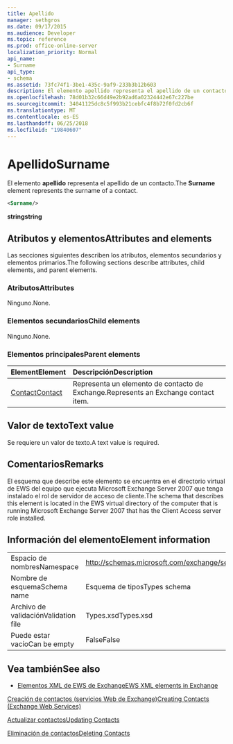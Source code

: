 ```yaml
---
title: Apellido
manager: sethgros
ms.date: 09/17/2015
ms.audience: Developer
ms.topic: reference
ms.prod: office-online-server
localization_priority: Normal
api_name:
- Surname
api_type:
- schema
ms.assetid: 73fc74f1-3be1-435c-9af9-233b3b12b603
description: El elemento apellido representa el apellido de un contacto.
ms.openlocfilehash: 78d01b32c66d49e2b92ad6a02324442e67c227be
ms.sourcegitcommit: 34041125dc8c5f993b21cebfc4f8b72f0fd2cb6f
ms.translationtype: MT
ms.contentlocale: es-ES
ms.lasthandoff: 06/25/2018
ms.locfileid: "19840607"
---
```

# <a name="surname"></a><span data-ttu-id="00fc7-103">Apellido</span><span class="sxs-lookup"><span data-stu-id="00fc7-103">Surname</span></span>

<span data-ttu-id="00fc7-104">El elemento **apellido** representa el apellido de un contacto.</span><span class="sxs-lookup"><span data-stu-id="00fc7-104">The **Surname** element represents the surname of a contact.</span></span> 
  
```xml
<Surname/>
```

 <span data-ttu-id="00fc7-105">**string**</span><span class="sxs-lookup"><span data-stu-id="00fc7-105">**string**</span></span>
## <a name="attributes-and-elements"></a><span data-ttu-id="00fc7-106">Atributos y elementos</span><span class="sxs-lookup"><span data-stu-id="00fc7-106">Attributes and elements</span></span>

<span data-ttu-id="00fc7-107">Las secciones siguientes describen los atributos, elementos secundarios y elementos primarios.</span><span class="sxs-lookup"><span data-stu-id="00fc7-107">The following sections describe attributes, child elements, and parent elements.</span></span>
  
### <a name="attributes"></a><span data-ttu-id="00fc7-108">Atributos</span><span class="sxs-lookup"><span data-stu-id="00fc7-108">Attributes</span></span>

<span data-ttu-id="00fc7-109">Ninguno.</span><span class="sxs-lookup"><span data-stu-id="00fc7-109">None.</span></span>
  
### <a name="child-elements"></a><span data-ttu-id="00fc7-110">Elementos secundarios</span><span class="sxs-lookup"><span data-stu-id="00fc7-110">Child elements</span></span>

<span data-ttu-id="00fc7-111">Ninguno.</span><span class="sxs-lookup"><span data-stu-id="00fc7-111">None.</span></span>
  
### <a name="parent-elements"></a><span data-ttu-id="00fc7-112">Elementos principales</span><span class="sxs-lookup"><span data-stu-id="00fc7-112">Parent elements</span></span>

|<span data-ttu-id="00fc7-113">**Element**</span><span class="sxs-lookup"><span data-stu-id="00fc7-113">**Element**</span></span>|<span data-ttu-id="00fc7-114">**Descripción**</span><span class="sxs-lookup"><span data-stu-id="00fc7-114">**Description**</span></span>|
|:-----|:-----|
|[<span data-ttu-id="00fc7-115">Contact</span><span class="sxs-lookup"><span data-stu-id="00fc7-115">Contact</span></span>](contact.md) <br/> |<span data-ttu-id="00fc7-116">Representa un elemento de contacto de Exchange.</span><span class="sxs-lookup"><span data-stu-id="00fc7-116">Represents an Exchange contact item.</span></span>  <br/> |
   
## <a name="text-value"></a><span data-ttu-id="00fc7-117">Valor de texto</span><span class="sxs-lookup"><span data-stu-id="00fc7-117">Text value</span></span>

<span data-ttu-id="00fc7-118">Se requiere un valor de texto.</span><span class="sxs-lookup"><span data-stu-id="00fc7-118">A text value is required.</span></span>
  
## <a name="remarks"></a><span data-ttu-id="00fc7-119">Comentarios</span><span class="sxs-lookup"><span data-stu-id="00fc7-119">Remarks</span></span>

<span data-ttu-id="00fc7-120">El esquema que describe este elemento se encuentra en el directorio virtual de EWS del equipo que ejecuta Microsoft Exchange Server 2007 que tenga instalado el rol de servidor de acceso de cliente.</span><span class="sxs-lookup"><span data-stu-id="00fc7-120">The schema that describes this element is located in the EWS virtual directory of the computer that is running Microsoft Exchange Server 2007 that has the Client Access server role installed.</span></span>
  
## <a name="element-information"></a><span data-ttu-id="00fc7-121">Información del elemento</span><span class="sxs-lookup"><span data-stu-id="00fc7-121">Element information</span></span>

|||
|:-----|:-----|
|<span data-ttu-id="00fc7-122">Espacio de nombres</span><span class="sxs-lookup"><span data-stu-id="00fc7-122">Namespace</span></span>  <br/> |http://schemas.microsoft.com/exchange/services/2006/types  <br/> |
|<span data-ttu-id="00fc7-123">Nombre de esquema</span><span class="sxs-lookup"><span data-stu-id="00fc7-123">Schema name</span></span>  <br/> |<span data-ttu-id="00fc7-124">Esquema de tipos</span><span class="sxs-lookup"><span data-stu-id="00fc7-124">Types schema</span></span>  <br/> |
|<span data-ttu-id="00fc7-125">Archivo de validación</span><span class="sxs-lookup"><span data-stu-id="00fc7-125">Validation file</span></span>  <br/> |<span data-ttu-id="00fc7-126">Types.xsd</span><span class="sxs-lookup"><span data-stu-id="00fc7-126">Types.xsd</span></span>  <br/> |
|<span data-ttu-id="00fc7-127">Puede estar vacío</span><span class="sxs-lookup"><span data-stu-id="00fc7-127">Can be empty</span></span>  <br/> |<span data-ttu-id="00fc7-128">False</span><span class="sxs-lookup"><span data-stu-id="00fc7-128">False</span></span>  <br/> |
   
## <a name="see-also"></a><span data-ttu-id="00fc7-129">Vea también</span><span class="sxs-lookup"><span data-stu-id="00fc7-129">See also</span></span>



- [<span data-ttu-id="00fc7-130">Elementos XML de EWS de Exchange</span><span class="sxs-lookup"><span data-stu-id="00fc7-130">EWS XML elements in Exchange</span></span>](ews-xml-elements-in-exchange.md)


[<span data-ttu-id="00fc7-131">Creación de contactos (servicios Web de Exchange)</span><span class="sxs-lookup"><span data-stu-id="00fc7-131">Creating Contacts (Exchange Web Services)</span></span>](http://msdn.microsoft.com/library/4845917e-70d1-481c-bbd7-011ec6571789%28Office.15%29.aspx)
  
[<span data-ttu-id="00fc7-132">Actualizar contactos</span><span class="sxs-lookup"><span data-stu-id="00fc7-132">Updating Contacts</span></span>](http://msdn.microsoft.com/library/9a865953-b94a-4229-b632-2dee433314be%28Office.15%29.aspx)
  
[<span data-ttu-id="00fc7-133">Eliminación de contactos</span><span class="sxs-lookup"><span data-stu-id="00fc7-133">Deleting Contacts</span></span>](http://msdn.microsoft.com/library/fcc3dc84-cd3e-455e-a1a7-ae6921c9b588%28Office.15%29.aspx)

